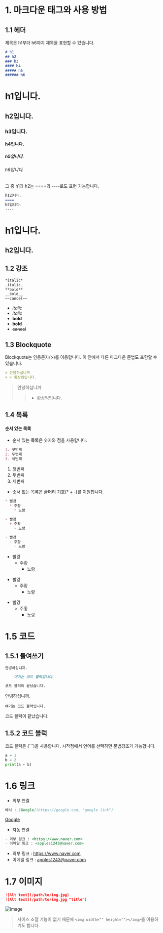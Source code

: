# 1. 마크다운 태그와 사용 방법

## 1.1 헤더
제목은 h1부더 h6까지 제목을 표현할 수 있습니다.
```md
# h1
## h2
### h3
#### h4
##### h5
###### h6
```
# h1입니다.
## h2입니다.
### h3입니다.
#### h4입니다.
##### h5입니다.
###### h6입니다.

그 중 h1과 h2는 ====과 ----로도 표현 가능합니다.
```md
h1입니다.
====
h2입니다.
----
```
h1입니다.
====
h2입니다.
----

## 1.2 강조
```md
*italic*
_italic_
**bold**
__bold__
~~cancel~~
```
- *italic*
- _italic_
- **bold**
- __bold__
- ~~cancel~~

## 1.3 Blockquote
Blockquote는 인용문자(>)를 이용합니다. 이 안에서 다른 마크다운 문법도 포함할 수 있습니다.
```md
> 안녕하십니까
> > 황상임입니다.
```
> 안녕하십니까
> > - 황상임입니다.

## 1.4 목록
#### 순서 있는 목록
- 순서 있는 목록은 숫자와 점을 사용합니다.
```md
1. 첫번째
2. 두번째
3. 세번째
```
1. 첫번째
2. 두번째
3. 세번째

- 숫서 없는 목록은 글머리 기호(* + -)를 지원합니다.
```md
* 빨강
  * 주황
    * 노랑

+ 빨강
  + 주황
    + 노랑

- 빨강
  - 주황
    - 노랑
```
* 빨강
  * 주황
    * 노랑

+ 빨강
  + 주황
    + 노랑

- 빨강
  - 주황
    - 노랑

# 1.5 코드
## 1.5.1 들여쓰기
```md
안녕하십니까.

    여기는 코드 블럭입니다.
  
코드 블럭이 끝났습니다.
```
안녕하십니까.

    여기는 코드 블럭입니다.
  
코드 블럭이 끝났습니다.
## 1.5.2 코드 블럭
코드 블럭은 (```)을 사용합니다. 시작점에서 언어를 선택하면 문법강조가 가능합니다.
```python
a = 1
b = 2
print(a + b)
```

# 1.6 링크
- 외부 연결
```md
예시 : [Google](https://google.com, "google link")
```

[Google](https://google.com, "google link")
- 자동 연결
```md
- 외부 링크 : <https://www.naver.com>
- 이메일 링크 : <apples1243@naver.com>
```
- 외부 링크 : <https://www.naver.com>
- 이메일 링크 : <apples1243@naver.com>

# 1.7 이미지
```md
![Alt text](/path/to/img.jpg)
![Alt text](/path/to/img.jpg "title")
```
![image](https://user-images.githubusercontent.com/110793635/201450522-ff85eae0-5431-4d81-a392-10f2e484869a.png "핑크빈")
> 사이즈 조절 기능이 없기 때문에 ``` <img width="" height=""></img> ```를 이용하기도 합니다.
